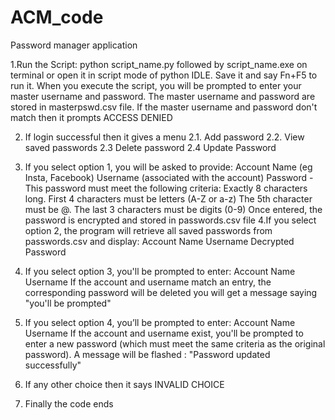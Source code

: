 # ACM_code
Password manager application

1.Run the Script:
  python script_name.py followed by script_name.exe on terminal or open it in script mode of python IDLE. Save it and say Fn+F5 to run it.
  When you execute the script, you will be prompted to enter your master username and password. The master username and password are stored in masterpswd.csv file.
  If the master username and password don't match then it prompts ACCESS DENIED

2. If login successful then it gives a menu 
  2.1. Add password
  2.2. View saved passwords
  2.3  Delete password
  2.4  Update Password

3. If you select option 1, you will be asked to provide:
  Account Name (eg Insta, Facebook)
  Username (associated with the account)
  Password - This password must meet the following criteria:
            Exactly 8 characters long.
            First 4 characters must be letters (A-Z or a-z)
            The 5th character must be @.
            The last 3 characters must be digits (0-9)
   Once entered, the password is encrypted and stored in passwords.csv file
4.If you select option 2, the program will retrieve all saved passwords from passwords.csv and display:
  Account Name
  Username
  Decrypted Password

5. If you select option 3, you'll be prompted to enter:
  Account Name
  Username
  If the account and username match an entry, the corresponding password will be deleted
  you will get a message saying "you'll be prompted"

4. If you select option 4, you’ll be prompted to enter:
  Account Name
  Username
  If the account and username exist, you'll be prompted to enter a new password (which must meet the same criteria as the original password).
  A message will be flashed : "Password updated successfully"

5. If any other choice then it says INVALID CHOICE
6. Finally the code ends
